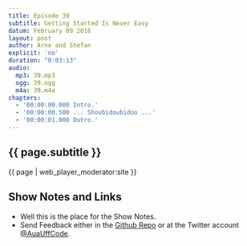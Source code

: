 ```yaml
---
title: Episode 39
subtitle: Getting Started Is Never Easy
datum: February 09 2016
layout: post
author: Arne and Stefan
explicit: 'no'
duration: "0:03:13"
audio:
  mp3: 39.mp3
  ogg: 39.ogg
  m4a: 39.m4a
chapters:
  - '00:00:00.000 Intro.'
  - '00:00:00.500 ... Shoubidoubidoo ...'
  - '00:00:01.000 Outro.'
---
```


## {{ page.subtitle }}

{{ page | web_player_moderator:site }}

## Show Notes and Links

  * Well this is the place for the Show Notes.
  * Send Feedback either in the [Github Repo](https://github.com/haslinger/jekyll-octopod) or at the Twitter account [@AuaUffCode](http://twitter.com/@AuaUffCode).

